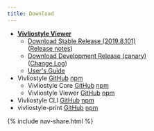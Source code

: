 ```yaml
---
title: Download
---
```


- [**Vivliostyle Viewer**](https://vivliostyle.org/viewer)
  - [Download Stable Release (2019.8.101)](https://github.com/vivliostyle/vivliostyle/releases/download/2019.8.101/vivliostyle-js-2019.8.101.zip)  
     ([Release notes](https://github.com/vivliostyle/vivliostyle/releases))
  - [Download Development Release (canary)](https://vivliostyle.github.io/viewer/vivliostyle-canary.zip)  
     ([Change Log](https://github.com/vivliostyle/vivliostyle/tree/master/CHANGELOG.md))
  - [User's Guide](https://vivliostyle.org/docs/user-guide)
- Vivliostyle [GitHub](https://github.com/vivliostyle/vivliostyle) [npm](https://www.npmjs.com/org/vivliostyle)
  - Vivliostyle Core [GitHub](https://github.com/vivliostyle/vivliostyle/tree/master/packages/core) [npm](https://www.npmjs.com/package/@vivliostyle/core)
  - Vivliostyle Viewer [GitHub](https://github.com/vivliostyle/vivliostyle/tree/master/packages/viewer) [npm](https://www.npmjs.com/package/@vivliostyle/viewer)
- Vivliostyle CLI [GitHub](https://github.com/vivliostyle/vivliostyle-cli) [npm](https://www.npmjs.com/package/vivliostyle-cli)
- vivliostyle-print [GitHub](https://github.com/vivliostyle/vivliostyle-print) [npm](https://www.npmjs.com/package/vivliostyle-print)

{% include nav-share.html %}
